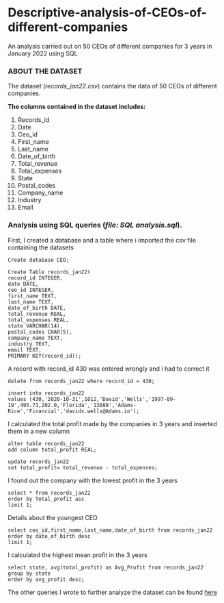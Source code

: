# Descriptive-analysis-of-CEOs-of-different-companies
An analysis carried out on 50 CEOs of different companies for 3 years in January 2022 using SQL


### ABOUT THE DATASET
The dataset (*records_jan22.csv*) contains the data of 50 CEOs of different companies.


**The columns contained in the dataset includes:**
1. Records_id
2. Date
3. Ceo_id
4. First_name
5. Last_name
6. Date_of_birth
7. Total_revenue
8. Total_expenses
9. State
10. Postal_codes
11. Company_name
12. Industry
13. Email

### Analysis using SQL queries (*file: SQL analysis.sql*).

First, I created a database and a table where i imported the csv file containing the datasets
```
Create database CEO;

Create Table records_jan22(
record_id INTEGER, 
date DATE,
ceo_id INTEGER, 
first_name TEXT, 
last_name TEXT, 
date_of_birth DATE, 
total_revenue REAL, 
total_expenses REAL, 
state VARCHAR(14), 
postal_codes CHAR(5), 
company_name TEXT, 
industry TEXT, 
email TEXT, 
PRIMARY KEY(record_id));
```
A record with record_id 430 was entered wrongly and i had to correct it 

```
delete from records_jan22 where record_id = 430;

insert into records_jan22
values (430,'2020-10-31',1012,'David','Wells','1997-09-19',495.71,202.0,'Florida','13888','Adams-Rice','Financial','davids.wells@Adams.io');
```
I calculated the total profit made by the companies in 3 years and inserted them in a new column

```
alter table records_jan22
add column total_profit REAL;

update records_jan22
set total_profit= total_revenue - total_expenses;
```
I found out the company with the lowest profit in the 3 years

```
select * from records_jan22
order by Total_profit asc
limit 1;
```
Details about the youngest CEO 

```
select ceo_id,first_name,last_name,date_of_birth from records_jan22
order by date_of_birth desc
limit 1;
```

I calculated the highest mean profit in the 3 years

```
select state, avg(total_profit) as Avg_Profit from records_jan22
group by state
order by avg_profit desc;
```

The other queries I wrote to further analyze the dataset can be found [here](https://github.com/Jumoke-Lucas/Descriptive-analysis-of-CEOs-of-diffferent-companies/blob/main/Sql%20analysis.sql)






